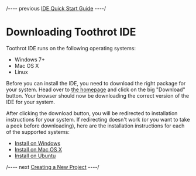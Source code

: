 
/---- previous
[IDE Quick Start Guide](index.md)
----/

# Downloading Toothrot IDE

Toothrot IDE runs on the following operating systems:

* Windows 7+
* Mac OS X
* Linux

Before you can install the IDE, you need to download the right package for your system.
Head over to [the homepage](../../../../index.md) and click on the big "Download" button.
Your browser should now be downloading the correct version of the IDE for your system.

After clicking the download button, you will be redirected to installation instructions for
your system. If redirecting doesn't work (or you want to take a peek before downloading),
here are the installation instructions for each of the supported systems:

* [Install on Windows](install-windows.md)
* [Install on Mac OS X](install-mac.md)
* [Install on Ubuntu](install-ubuntu.md)

/---- next
[Creating a New Project](create-new-project.md)
----/

